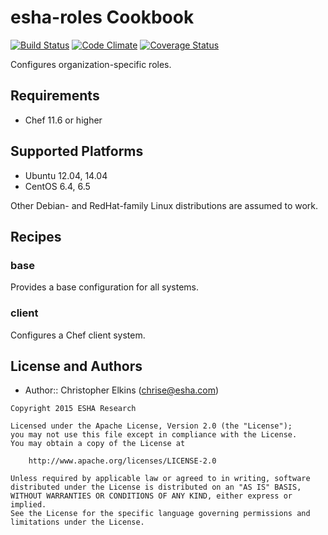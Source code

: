 esha-roles Cookbook
===================
[![Build Status](https://travis-ci.org/esha/roles-cookbook.svg)](https://travis-ci.org/esha/roles-cookbook)
[![Code Climate](https://codeclimate.com/github/esha/roles-cookbook/badges/gpa.svg)](https://codeclimate.com/github/esha/roles-cookbook)
[![Coverage Status](https://coveralls.io/repos/esha/roles-cookbook/badge.svg)](https://coveralls.io/r/esha/roles-cookbook)

Configures organization-specific roles.

Requirements
------------

* Chef 11.6 or higher

Supported Platforms
-------------------
* Ubuntu 12.04, 14.04
* CentOS 6.4, 6.5

Other Debian- and RedHat-family Linux distributions are assumed to work.

Recipes
-------

### base
Provides a base configuration for all systems.

### client
Configures a Chef client system.

License and Authors
-------------------
- Author:: Christopher Elkins (<chrise@esha.com>)

```
Copyright 2015 ESHA Research

Licensed under the Apache License, Version 2.0 (the "License");
you may not use this file except in compliance with the License.
You may obtain a copy of the License at

    http://www.apache.org/licenses/LICENSE-2.0

Unless required by applicable law or agreed to in writing, software
distributed under the License is distributed on an "AS IS" BASIS,
WITHOUT WARRANTIES OR CONDITIONS OF ANY KIND, either express or implied.
See the License for the specific language governing permissions and
limitations under the License.
```
